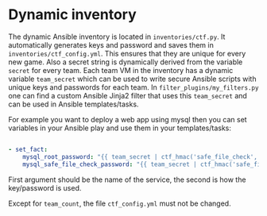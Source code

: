 # Dynamic inventory

The dynamic Ansible inventory is located in `inventories/ctf.py`. It automatically generates keys and password and saves them in `inventories/ctf_config.yml`.
This ensures that they are unique for every new game. Also a secret string is dynamically derived from the variable `secret` for every team.
Each team VM in the inventory has a dynamic variable `team_secret` which can be used to write secure Ansible scripts with unique keys and passwords for each team.
In `filter_plugins/my_filters.py` one can find a custom Ansible Jinja2 filter that uses this `team_secret` and can be used in Ansible templates/tasks.

For example you want to deploy a web app using mysql then you can set variables in your Ansible play and use them in your templates/tasks:

```yaml

- set_fact:
    mysql_root_password: "{{ team_secret | ctf_hmac('safe_file_check', 'mysql_root_password') }}"
    mysql_safe_file_check_password: "{{ team_secret | ctf_hmac('safe_file_check', 'mysql_safe_file_check_password') }}"

```

First argument should be the name of the service, the second is how the key/password is used.

Except for `team_count`, the file `ctf_config.yml` must not be changed.